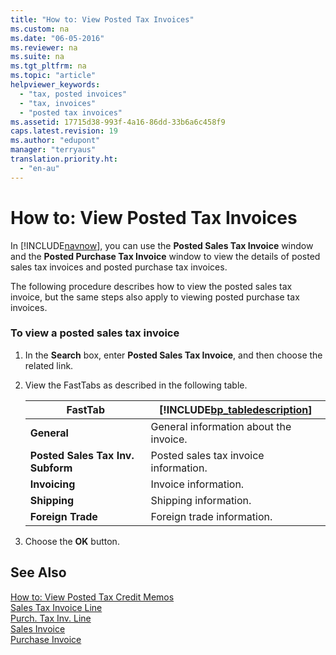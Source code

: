 ```yaml
---
title: "How to: View Posted Tax Invoices"
ms.custom: na
ms.date: "06-05-2016"
ms.reviewer: na
ms.suite: na
ms.tgt_pltfrm: na
ms.topic: "article"
helpviewer_keywords: 
  - "tax, posted invoices"
  - "tax, invoices"
  - "posted tax invoices"
ms.assetid: 17715d38-993f-4a16-86dd-33b6a6c458f9
caps.latest.revision: 19
ms.author: "edupont"
manager: "terryaus"
translation.priority.ht: 
  - "en-au"
---
```

# How to: View Posted Tax Invoices
In [!INCLUDE[navnow](../../ApplicationDesign/includes/navnow_md.md)], you can use the **Posted Sales Tax Invoice** window and the **Posted Purchase Tax Invoice** window to view the details of posted sales tax invoices and posted purchase tax invoices.  
  
 The following procedure describes how to view the posted sales tax invoice, but the same steps also apply to viewing posted purchase tax invoices.  
  
### To view a posted sales tax invoice  
  
1.  In the **Search** box, enter **Posted Sales Tax Invoice**, and then choose the related link.  
  
2.  View the FastTabs as described in the following table.  
  
    |FastTab|[!INCLUDE[bp_tabledescription](../../ApplicationDesign/includes/bp_tabledescription_md.md)]|  
    |-------------|---------------------------------------|  
    |**General**|General information about the invoice.|  
    |**Posted Sales Tax Inv. Subform**|Posted sales tax invoice information.|  
    |**Invoicing**|Invoice information.|  
    |**Shipping**|Shipping information.|  
    |**Foreign Trade**|Foreign trade information.|  
  
3.  Choose the **OK** button.  
  
## See Also  
 [How to: View Posted Tax Credit Memos](../../LocalFunctionalityForMicrosoftDynamicsNav2016/Australia/how-to-view-posted-tax-credit-memos.md)   
 [Sales Tax Invoice Line](../../LocalFunctionalityForMicrosoftDynamicsNav2016/Australia/-$-t_28072-sales-tax-invoice-line-$-.md)   
 [Purch. Tax Inv. Line](../../LocalFunctionalityForMicrosoftDynamicsNav2016/Australia/-$-t_28076-purch.-tax-inv.-line-$-.md)   
 [Sales Invoice](../Topic/\($%20N_43%20Sales%20Invoice%20$\).md)   
 [Purchase Invoice](../Topic/\($%20N_51%20Purchase%20Invoice%20$\).md)